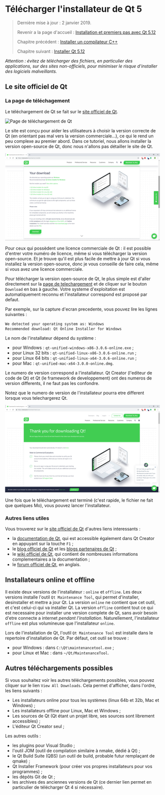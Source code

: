 
# Télécharger l'installateur de Qt 5

> Dernière mise à jour : 2 janvier 2019.
>
> Revenir a la page d'accueil : [Installation et premiers pas avec Qt 5.12](index.md)
>
> Chapitre précédent : [Installer un compilateur C++](compiler.md)
>
> Chapitre suivant : [Installer Qt 5.12](install.md)

_Attention : évitez de télécharger des fichiers, en particulier des applications, sur des sites non-officiels, 
pour minimiser le risque d'installer des logiciels malveillants._

## Le site officiel de Qt

### La page de téléchagement 

Le téléchargement de Qt se fait sur le [site officiel de Qt](http://www.qt.io/). 

![Page de téléchargement de Qt](images/win-01.png)

Le site est conçu pour aider
les utilisateurs à choisir la version correcte de Qt (en orientant pas mal vers la version commerciale...), 
ce qui le rend un peu complexe au premier abord. Dans ce tutoriel, nous allons installer la version
open-source de Qt, donc nous n'allons pas détailler le site de Qt.

![Page de téléchargement de Qt](images/win-02.png)

Pour ceux qui possèdent une licence commerciale de Qt : il est possible d'entrer votre numéro de licence, 
même si vous télécharger la version open-source. Et je trouve qu'il est plus facile de mettre à jour Qt si
vous installez la version open-source, donc je vous conseille de faire cela, même si vous avez une licence commerciale.

Pour télécharger la version open-source de Qt, le plus simple est d'aller directement 
sur la [page de telechargement](https://www.qt.io/download-qt-installer) et de cliquer sur le 
bouton `Download` en bas à gauche. Votre systeme d'exploitation est automatiquement reconnu et l'installateur
correspond est proposé par defaut.

Par exemple, sur la capture d'ecran precedente, vous pouvez lire les lignes suivantes :

```
We detected your operating system as: Windows
Recommended download: Qt Online Installer for Windows
```

Le nom de l'installateur dépend du système :

- pour Windows : `qt-unified-windows-x86-3.0.6-online.exe` ;
- pour Linux 32 bits : `qt-unified-linux-x86-3.0.6-online.run` ;
- pour Linux 64 bits : `qt-unified-linux-x64-3.0.6-online.run` ;
- pour Mac : `qt-unified-mac-x64-3.0.0-online.dmg`.

Le numero de version correspond a l'installateur. Qt Creator (l'editeur de code
de Qt) et Qt (le framework de developpement) ont des numeros de version differents, 
il ne faut pas les confondre.

Notez que le numero de version de l'installateur pourra etre different lorsque vous telechargerez
Qt.

![Page de téléchargement de Qt](images/win-03.png)

Une fois que le téléchargement est terminé (c'est rapide, le fichier ne fait que quelques Mo), vous pouvez 
lancer l'installateur.

### Autres liens utiles

Vous trouverez sur le [site officiel de Qt](http://www.qt.io/) d'autres liens interessants :

- la [documentation de Qt](http://doc.qt.io/), qui est accessible également dans Qt Creator en appuyant sur 
la touche `F1` ;
- le [blog officiel de Qt](http://blog.qt.io/dev/) et les [blogs partenaires de Qt](http://planet.qt.io/) ;
- le [wiki officiel de Qt](http://wiki.qt.io/Main), qui contient de nombreuses informations complementaires a la documentation ;
- le [forum officiel de Qt](https://forum.qt.io/), en anglais.

## Installateurs online et offline

Il existe deux versions de l'installateur : `online` et `offline`. Les deux versions installe l'outil
`Qt Maintenance Tool`, qui permet d'installer, desinstaller et mettre a jour Qt. La version `online` ne
contient que cet outil, et c'est celui-ci qui va installer Qt. La version `offline` contient tout
ce qui est necessaire pour installer une version complete de Qt, sans avoir besoin d'etre connecte
a internet _pendant l'installation_. Naturellement, l'installateur `offline` est plus volumineuse que 
l'installateur `online`.

Lors de l'installation de Qt, l'outil `Qt Maintenance Tool` est installe dans le repertoire d'installation de Qt. 
Par défaut, cet outil se trouve :

- pour Windows : dans `C:\Qt\maintenancetool.exe` ;
- pour Linux et Mac : dans `~/Qt/MaintenanceTool`.

## Autres téléchargements possibles

Si vous souhaitez voir les autres téléchargements possibles, vous pouvez cliquer sur le lien `View All Downloads`. 
Cela permet d'afficher, dans l'ordre, les liens suivants :

- Les installateurs online pour tous les systèmes (linux 64b et 32b, Mac et Windows) ;
- Les installateurs offline pour Linux, Mac et Windows ;
- Les sources de Qt (Qt étant un projet libre, ses sources sont librement accessibles) ;
- L'éditeur Qt Creator seul ;

Les autres outils :

- les plugins pour Visual Studio ;
- l'outil JOM (outil de compilation similaire à nmake, dédié à Qt) ;
- le Qt Build Suite (QBS) (un outil de build, probable futur remplaçant de qmake) ;
- Qt Installer Framework (pour créer vos propres installateurs pour vos programmes) ;
- les dépôts Git de Qt ;
- les archives des anciennes versions de Qt (ce dernier lien permet en particulier de télécharger Qt 4 si nécessaire).
